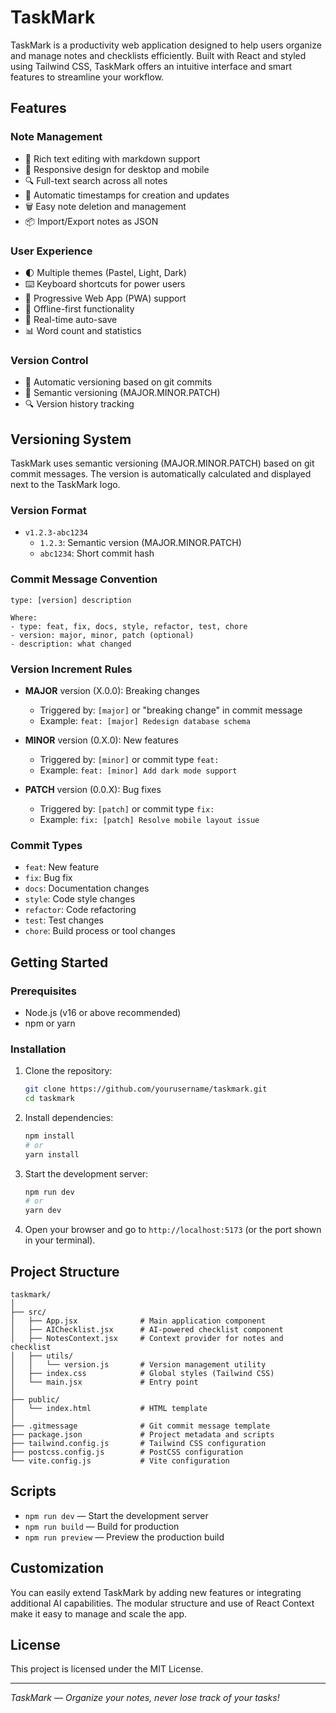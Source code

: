 # TaskMark

TaskMark is a productivity web application designed to help users organize and manage notes and checklists efficiently. Built with React and styled using Tailwind CSS, TaskMark offers an intuitive interface and smart features to streamline your workflow.

## Features

### Note Management
- 📝 Rich text editing with markdown support
- 📱 Responsive design for desktop and mobile
- 🔍 Full-text search across all notes
- 📅 Automatic timestamps for creation and updates
- 🗑️ Easy note deletion and management
- 📦 Import/Export notes as JSON

### User Experience
- 🌓 Multiple themes (Pastel, Light, Dark)
- ⌨️ Keyboard shortcuts for power users
- 📱 Progressive Web App (PWA) support
- 💾 Offline-first functionality
- 🔄 Real-time auto-save
- 📊 Word count and statistics

### Version Control
- 🔄 Automatic versioning based on git commits
- 📝 Semantic versioning (MAJOR.MINOR.PATCH)
- 🔍 Version history tracking

## Versioning System

TaskMark uses semantic versioning (MAJOR.MINOR.PATCH) based on git commit messages. The version is automatically calculated and displayed next to the TaskMark logo.

### Version Format
- `v1.2.3-abc1234`
  - `1.2.3`: Semantic version (MAJOR.MINOR.PATCH)
  - `abc1234`: Short commit hash

### Commit Message Convention
```
type: [version] description

Where:
- type: feat, fix, docs, style, refactor, test, chore
- version: major, minor, patch (optional)
- description: what changed
```

### Version Increment Rules
- **MAJOR** version (X.0.0): Breaking changes
  - Triggered by: `[major]` or "breaking change" in commit message
  - Example: `feat: [major] Redesign database schema`

- **MINOR** version (0.X.0): New features
  - Triggered by: `[minor]` or commit type `feat:`
  - Example: `feat: [minor] Add dark mode support`

- **PATCH** version (0.0.X): Bug fixes
  - Triggered by: `[patch]` or commit type `fix:`
  - Example: `fix: [patch] Resolve mobile layout issue`

### Commit Types
- `feat`: New feature
- `fix`: Bug fix
- `docs`: Documentation changes
- `style`: Code style changes
- `refactor`: Code refactoring
- `test`: Test changes
- `chore`: Build process or tool changes

## Getting Started

### Prerequisites
- Node.js (v16 or above recommended)
- npm or yarn

### Installation
1. Clone the repository:
   ```bash
   git clone https://github.com/yourusername/taskmark.git
   cd taskmark
   ```
2. Install dependencies:
   ```bash
   npm install
   # or
   yarn install
   ```
3. Start the development server:
   ```bash
   npm run dev
   # or
   yarn dev
   ```
4. Open your browser and go to `http://localhost:5173` (or the port shown in your terminal).

## Project Structure
```
taskmark/
│
├── src/
│   ├── App.jsx              # Main application component
│   ├── AIChecklist.jsx      # AI-powered checklist component
│   ├── NotesContext.jsx     # Context provider for notes and checklist
│   ├── utils/
│   │   └── version.js       # Version management utility
│   ├── index.css            # Global styles (Tailwind CSS)
│   └── main.jsx             # Entry point
│
├── public/
│   └── index.html           # HTML template
│
├── .gitmessage              # Git commit message template
├── package.json             # Project metadata and scripts
├── tailwind.config.js       # Tailwind CSS configuration
├── postcss.config.js        # PostCSS configuration
└── vite.config.js           # Vite configuration
```

## Scripts
- `npm run dev` — Start the development server
- `npm run build` — Build for production
- `npm run preview` — Preview the production build

## Customization
You can easily extend TaskMark by adding new features or integrating additional AI capabilities. The modular structure and use of React Context make it easy to manage and scale the app.

## License
This project is licensed under the MIT License.

---

*TaskMark — Organize your notes, never lose track of your tasks!* 
